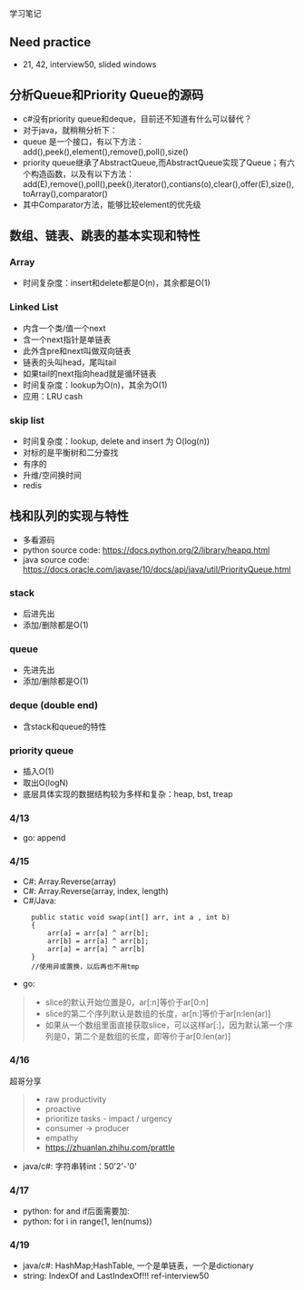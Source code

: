 学习笔记
## Need practice
- 21, 42, interview50, slided windows

## 分析Queue和Priority Queue的源码
- c#没有priority queue和deque，目前还不知道有什么可以替代？
- 对于java，就稍稍分析下：
- queue 是一个接口，有以下方法：add(),peek(),element(),remove(),poll(),size()
- priority queue继承了AbstractQueue,而AbstractQueue实现了Queue；有六个构造函数，以及有以下方法：add(E),remove(),poll(),peek(),iterator(),contians(o),clear(),offer(E),size(),toArray(),comparator()
- 其中Comparator方法，能够比较element的优先级

## 数组、链表、跳表的基本实现和特性
### Array
- 时间复杂度：insert和delete都是O(n)，其余都是O(1)
### Linked List
- 内含一个类/值一个next
- 含一个next指针是单链表
- 此外含pre和next叫做双向链表
- 链表的头叫head，尾叫tail
- 如果tail的next指向head就是循环链表
- 时间复杂度：lookup为O(n)，其余为O(1)
- 应用：LRU cash
### skip list
- 时间复杂度：lookup, delete and insert 为 O(log(n))
- 对标的是平衡树和二分查找
- 有序的
- 升维/空间换时间
- redis

## 栈和队列的实现与特性
- 多看源码
- python source code: https://docs.python.org/2/library/heapq.html
- java source code: https://docs.oracle.com/javase/10/docs/api/java/util/PriorityQueue.html
### stack
- 后进先出
- 添加/删除都是O(1)
### queue
- 先进先出
- 添加/删除都是O(1)
### deque (double end)
- 含stack和queue的特性

### priority queue
- 插入O(1)
- 取出O(logN)
- 底层具体实现的数据结构较为多样和复杂：heap, bst, treap

### 4/13
- go: append

### 4/15
- C#: Array.Reverse(array)
- C#: Array.Reverse(array, index, length)
- C#/Java:
  ```
    public static void swap(int[] arr, int a , int b)
    {
        arr[a] = arr[a] ^ arr[b];
        arr[b] = arr[a] ^ arr[b];
        arr[a] = arr[a] ^ arr[b]
    } 
    //使用异或置换，以后再也不用tmp
  ```
- go: 
> - slice的默认开始位置是0，ar[:n]等价于ar[0:n]
> - slice的第二个序列默认是数组的长度，ar[n:]等价于ar[n:len(ar)]
> - 如果从一个数组里面直接获取slice，可以这样ar[:]，因为默认第一个序列是0，第二个是数组的长度，即等价于ar[0:len(ar)]
### 4/16
超哥分享
>- raw productivity
>- proactive
>- prioritize tasks - impact / urgency
>- consumer -> producer
>- empathy
>- https://zhuanlan.zhihu.com/prattle

- java/c#: 字符串转int：50'2'-'0'

### 4/17
- python: for and if后面需要加:
- python: for i in range(1, len(nums))

### 4/19
- java/c#: HashMap;HashTable, 一个是单链表，一个是dictionary
- string: IndexOf and LastIndexOf!!! ref-interview50


